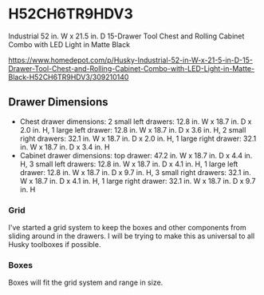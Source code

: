# H52CH6TR9HDV3

Industrial 52 in. W x 21.5 in. D 15-Drawer Tool Chest and Rolling Cabinet Combo with LED Light in Matte Black

https://www.homedepot.com/p/Husky-Industrial-52-in-W-x-21-5-in-D-15-Drawer-Tool-Chest-and-Rolling-Cabinet-Combo-with-LED-Light-in-Matte-Black-H52CH6TR9HDV3/309210140

## Drawer Dimensions

* Chest drawer dimensions: 2 small left drawers: 12.8 in. W x 18.7 in. D x 2.0 in. H, 1 large left drawer: 12.8 in. W x 18.7 in. D x 3.6 in. H, 2 small right drawers: 32.1 in. W x 18.7 in. D x 2.0 in. H, 1 large right drawer: 32.1 in. W x 18.7 in. D x 3.4 in. H
* Cabinet drawer dimensions: top drawer: 47.2 in. W x 18.7 in. D x 4.4 in. H, 3 small left drawers: 12.8 in. W x 18.7 in. D x 4.1 in. H, 1 large left drawer: 12.8 in. W x 18.7 in. D x 9.7 in. H, 3 small right drawers: 32.1 in. W x 18.7 in. D x 4.1 in. H, 1 large right drawer: 32.1 in. W x 18.7 in. D x 9.7 in. H


### Grid

I've started a grid system to keep the boxes and other components from sliding around in the drawers. I will be trying to make this as universal to all Husky toolboxes if possible.

### Boxes

Boxes will fit the grid system and range in size.
